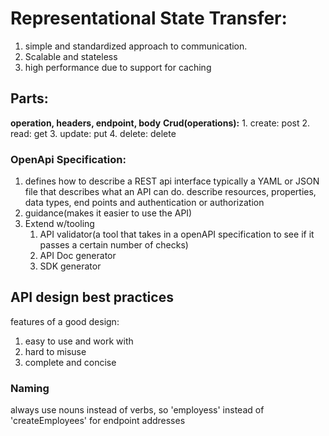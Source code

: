 # Representational State Transfer:
1. simple and standardized approach to communication.
2. Scalable and stateless
3. high performance due to support for caching
## Parts:
**operation, headers, endpoint, body** 
**Crud(operations):**
	1.  create: post
	2. read: get
	3. update: put
	4. delete: delete


### OpenApi Specification:
1. defines how to describe a REST api interface
		typically a YAML or JSON file that describes what an API can do. 
			describe resources, properties, data types, end points and authentication or authorization
2. guidance(makes it easier to use the API)
3. Extend w/tooling
	1. API validator(a tool that takes in a openAPI specification to see if it passes a certain number of checks)
	2. API Doc generator
	3. SDK generator

## API design best practices
features of a good design:
1. easy to use and work with
2. hard to misuse
3. complete and concise

### Naming
always use nouns instead of verbs, so 'employess' instead of 'createEmployees' for endpoint addresses